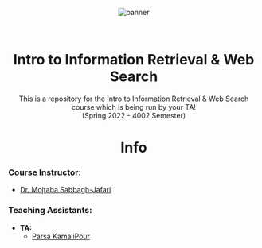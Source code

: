 <p align="center">
  <img alt="banner" src="https://user-images.githubusercontent.com/51443025/156167837-9da24e1c-9c3b-41a2-b9be-7be9b1748a9d.jpg">
</p>

<br />
<p align="center">
  
  <h1 align="center">Intro to Information Retrieval & Web Search</h1>

  <p align="center">
    This is a repository for the Intro to Information Retrieval & Web Search course which is being run by your TA!
    <br />
    (Spring 2022 - 4002 Semester)
  <br />

<p align="center">
  <h1 align="center"> Info </h1>
<p h2 align="center">

### Course Instructor:
* [Dr. Mojtaba Sabbagh-Jafari](https://github.com/mojtaba-sabbagh)

### Teaching Assistants:
* **TA:**
  * [Parsa KamaliPour](https://github.com/benymaxparsa)
